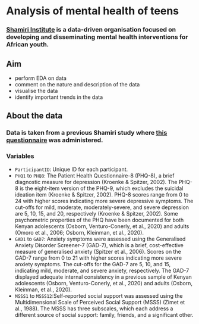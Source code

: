 # Analysis of mental health of teens

### [Shamiri Institute](https://www.shamiri.institute/) is a data-driven organisation focused on developing and disseminating mental health interventions for African youth.

## Aim

* perform EDA on data
* comment on the nature and description of the data
* visualise the data
* identify important trends in the data

## About the data

### Data is taken from a previous Shamiri study where [this questionnaire](https://osf.io/8ga2z) was administered.

### Variables

* `ParticipantID`: Unique ID for each participant.
* `PHQ1` to `PHQ8`: The Patient Health Questionnaire-8 (PHQ-8), a brief diagnostic measure for depression (Kroenke & Spitzer, 2002). The PHQ-8 is the eight-item version of the PHQ-9, which excludes the suicidal ideation item (Kroenke & Spitzer, 2002). PHQ-8 scores range from 0 to 24 with higher scores indicating more severe depressive symptoms. The cut-offs for mild, moderate, moderately-severe, and severe depression are 5, 10, 15, and 20, respectively (Kroenke & Spitzer, 2002). Some psychometric properties of the PHQ have been documented for both Kenyan adolescents (Osborn, Venturo-Conerly, et al., 2020) and adults (Omoro et al., 2006; Osborn, Kleinman, et al., 2020).
* `GAD1` to `GAD7`: Anxiety symptoms were assessed using the Generalised Anxiety Disorder Screener-7 (GAD-7), which is a brief, cost-effective measure of generalised anxiety (Spitzer et al., 2006). Scores on the GAD-7 range from 0 to 21 with higher scores indicating more severe anxiety symptoms. The cut-offs for the GAD-7 are 5, 10, and 15, indicating mild, moderate, and severe anxiety, respectively. The GAD-7 displayed adequate internal consistency in a previous sample of Kenyan adolescents (Osborn, Venturo-Conerly, et al., 2020) and adults (Osborn, Kleinman, et al., 2020).
* `MSSS1` to `MSSS12`:Self-reported social support was assessed using the Multidimensional Scale of Perceived Social Support (MSSS) (Zimet et al., 1988). The MSSS has three subscales, which each address a different source of social support: family, friends, and a significant other.

